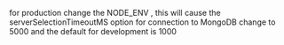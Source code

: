for production change the NODE_ENV , this will cause the
serverSelectionTimeoutMS option for connection to MongoDB
change to 5000 and the default for development is 1000
